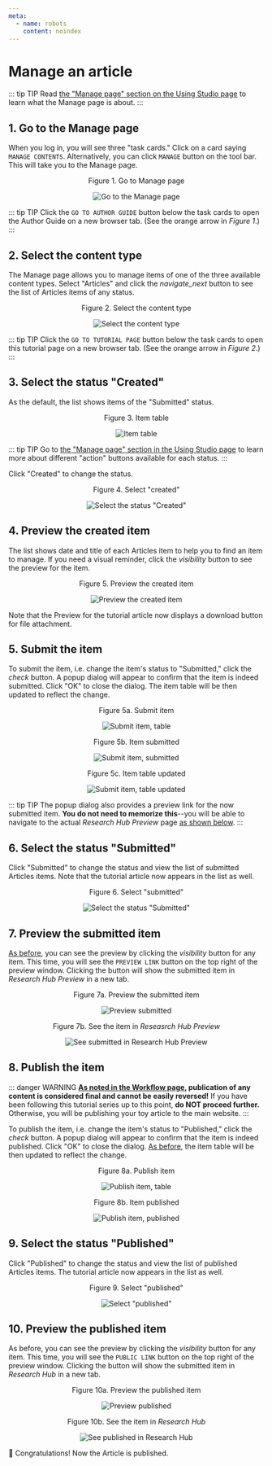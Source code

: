 ```yaml
---
meta:
  - name: robots
    content: noindex
---
```


# Manage an article

<StaffOnly />

::: tip TIP
Read [the "Manage page" section on the Using Studio page](/auth-guide/studio.md#manage-page) to learn what the Manage page is about.
:::

## 1. Go to the Manage page

When you log in, you will see three "task cards." Click on a card saying `MANAGE CONTENTS`. Alternatively, you can click `MANAGE` button on the tool bar. This will take you to the Manage page.

<div style="text-align:center">
<span class="fig-title">Figure 1. Go to Manage page</span>

![Go to the Manage page](/docs/assets/img/tutorial-manage1.png)

</div>

::: tip TIP
Click the `GO TO AUTHOR GUIDE` button below the task cards to open the Author Guide on a new browser tab. (See the orange arrow in _Figure 1_.)
:::

## 2. Select the content type

The Manage page allows you to manage items of one of the three available content types. Select "Articles" and click the <i class="material-icons">navigate_next</i> button to see the list of Articles items of any status.

<div style="text-align:center">
<span class="fig-title">Figure 2. Select the content type</span>

![Select the content type](/docs/assets/img/tutorial-manage2.png)

</div>

::: tip TIP
Click the `GO TO TUTORIAL PAGE` button below the task cards to open this tutorial page on a new browser tab. (See the orange arrow in _Figure 2_.)
:::

## 3. Select the status "Created"

As the default, the list shows items of the "Submitted" status.

<div style="text-align:center">
<span class="fig-title">Figure 3. Item table</span>

![Item table](/docs/assets/img/tutorial-manage3-table.png)

</div>

::: tip TIP
Go to [the "Manage page" section in the Using Studio page](/auth-guide/studio.md#manage-page) to learn more about different "action" buttons available for each status.
:::

Click "Created" to change the status.

<div style="text-align:center">
<span class="fig-title">Figure 4. Select "created"</span>

![Select the status "Created"](/docs/assets/img/tutorial-manage3-created.png)

</div>

## 4. Preview the created item

The list shows date and title of each Articles item to help you to find an item to manage. If you need a visual reminder, click the <i class="material-icons">visibility</i> button to see the preview for the item.

<div style="text-align:center">
<span class="fig-title">Figure 5. Preview the created item</span>

![Preview the created item](/docs/assets/img/tutorial-manage4.png)

</div>

Note that the Preview for the tutorial article now displays a download button for file attachment.

## 5. Submit the item

To submit the item, i.e. change the item's status to "Submitted," click the <i class="material-icons">check</i> button. A popup dialog will appear to confirm that the item is indeed submitted. Click "OK" to close the dialog. The item table will be then updated to reflect the change.

<div style="text-align:center">
<span class="fig-title">Figure 5a. Submit item</span>

![Submit item, table](/docs/assets/img/tutorial-manage5a.png)

</div>

<div style="text-align:center">
<span class="fig-title">Figure 5b. Item submitted</span>

![Submit item, submitted](/docs/assets/img/tutorial-manage5b.png)

</div>

<div style="text-align:center">
<span class="fig-title">Figure 5c. Item table updated</span>

![Submit item, table updated](/docs/assets/img/tutorial-manage5c.png)

</div>

::: tip TIP
The popup dialog also provides a preview link for the now submitted item. **You do not need to memorize this**--you will be able to navigate to the actual _Research Hub Preview_ page [as shown below](#_7-preview-the-submitted-item).
:::

## 6. Select the status "Submitted"

Click "Submitted" to change the status and view the list of submitted Articles items. Note that the tutorial article now appears in the list as well.

<div style="text-align:center">
<span class="fig-title">Figure 6. Select "submitted"</span>

![Select the status "Submitted"](/docs/assets/img/tutorial-manage6.png)

</div>

## 7. Preview the submitted item

[As before](#_4-preview-the-created-item), you can see the preview by clicking the <i class="material-icons">visibility</i> button for any item. This time, you will see the `PREVIEW LINK` button on the top right of the preview window. Clicking the button will show the submitted item in _Research Hub Preview_ in a new tab.

<div style="text-align:center">
<span class="fig-title">Figure 7a. Preview the submitted item</span>

![Preview submitted](/docs/assets/img/tutorial-manage7a.png)

</div>

<div style="text-align:center">
<span class="fig-title">Figure 7b. See the item in <em>Reseasrch Hub Preview</em></span>

![See submitted in Research Hub Preview](/docs/assets/img/tutorial-manage7b.png)

</div>

## 8. Publish the item

::: danger WARNING
**[As noted in the Workflow page](#published), publication of any content is considered final and cannot be easily reversed!** If you have been following this tutorial series up to this point, **do NOT proceed further.** Otherwise, you will be publishing your toy article to the main website.
:::

To publish the item, i.e. change the item's status to "Published," click the <i class="material-icons">check</i> button. A popup dialog will appear to confirm that the item is indeed published. Click "OK" to close the dialog. [As before](#_5-submit-the-item), the item table will be then updated to reflect the change.

<div style="text-align:center">
<span class="fig-title">Figure 8a. Publish item</span>

![Publish item, table](/docs/assets/img/tutorial-manage8a.png)

</div>

<div style="text-align:center">
<span class="fig-title">Figure 8b. Item published</span>

![Publish item, published](/docs/assets/img/tutorial-manage8b.png)

</div>

## 9. Select the status "Published"

Click "Published" to change the status and view the list of published Articles items. The tutorial article now appears in the list as well.

<div style="text-align:center">
<span class="fig-title">Figure 9. Select "published"</span>

![Select "published"](/docs/assets/img/tutorial-manage9.png)

</div>

## 10. Preview the published item

As before, you can see the preview by clicking the <i class="material-icons">visibility</i> button for any item. This time, you will see the `PUBLIC LINK` button on the top right of the preview window. Clicking the button will show the submitted item in _Research Hub_ in a new tab.

<div style="text-align:center">
<span class="fig-title">Figure 10a. Preview the published item</span>

![Preview published](/docs/assets/img/tutorial-manage10a.png)

</div>

<div style="text-align:center">
<span class="fig-title">Figure 10b. See the item in <em>Research Hub</em></span>

![See published in Research Hub](/docs/assets/img/tutorial-manage10b.png)

</div>

:tada: Congratulations! Now the Article is published.
